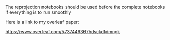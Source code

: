 The reprojection notebooks should be used before the complete notebooks if everything is to run smoothly

Here is a link to my overleaf paper:

https://www.overleaf.com/5737446367hdsckdfdmngk
